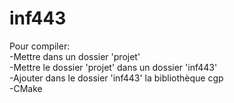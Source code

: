 # inf443
Pour compiler:  
-Mettre dans un dossier 'projet'  
-Mettre le dossier 'projet' dans un dossier 'inf443'  
-Ajouter dans le dossier 'inf443' la bibliothèque cgp  
-CMake  
